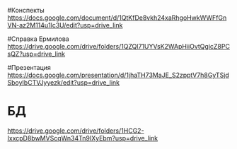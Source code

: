 #Конспекты
https://docs.google.com/document/d/1QtKfDe8vkh24xaRhgoHwkWWFfGnVN-az2M114u1lc3U/edit?usp=drive_link

#Справка Ермилова
https://drive.google.com/drive/folders/1QZQl71UYVsK2WApHiiOvtQgicZ8PCsQZ?usp=drive_link

#Презентация
https://docs.google.com/presentation/d/1jhaTH73MaJE_S2zpptV7h8GyTSjdSboyIbCTVJyyezk/edit?usp=drive_link

# БД
https://drive.google.com/drive/folders/1HCG2-IxxcpD8bwMVScqWn34Tn9IXyEbm?usp=drive_link
